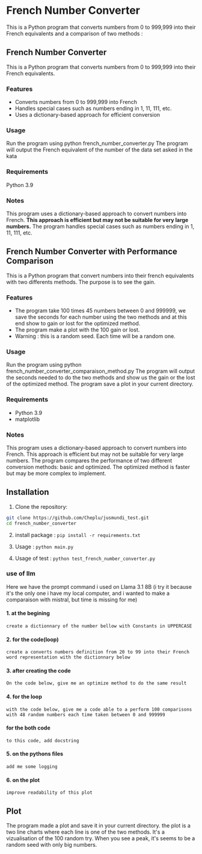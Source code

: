 # French Number Converter

This is a Python program that converts numbers from 0 to 999,999 into their French equivalents and a comparison of two methods : 

## French Number Converter
This is a Python program that converts numbers from 0 to 999,999 into their French equivalents.

### Features
- Converts numbers from 0 to 999,999 into French
- Handles special cases such as numbers ending in 1, 11, 111, etc.
- Uses a dictionary-based approach for efficient conversion

### Usage
Run the program using python french_number_converter.py
The program will output the French equivalent of the number of the data set asked in the kata

### Requirements
Python 3.9

### Notes
This program uses a dictionary-based approach to convert numbers into French. **This approach is efficient but may not be suitable for very large numbers.**
The program handles special cases such as numbers ending in 1, 11, 111, etc.


## French Number Converter with Performance Comparison
This is a Python program that convert numbers into their french equivalents with two differents methods.
The purpose is to see the gain.

### Features 
- The program take 100 times 45 numbers between 0 and 999999, we save the seconds for each number using the two methods and at this end show to gain or lost for the optimized method.
- The program make a plot with the 100 gain or lost.
- Warning : this is a random seed. Each time will be a random one.

### Usage
Run the program using python french_number_converter_comparaison_method.py
The program will output the seconds needed to do the two methods and show us the gain or the lost of the optimized method.
The program save a plot in your current directory.

### Requirements
- Python 3.9
- matplotlib

### Notes
This program uses a dictionary-based approach to convert numbers into French. This approach is efficient but may not be suitable for very large numbers.
The program compares the performance of two different conversion methods: basic and optimized.
The optimized method is faster but may be more complex to implement.


## Installation

1. Clone the repository:
```bash
git clone https://github.com/Cheplu/jusmundi_test.git
cd french_number_converter
```
2. install package : 
`pip install -r requirements.txt`

3. Usage : 
`python main.py`

4. Usage of test :
`python test_french_number_converter.py`


### use of llm
Here we have the prompt command i used on Llama 3.1 8B (i try it because it's the only one i have my local computer, and i wanted to make a comparaison with mistral, but time is missing for me)
#### 1. at the begining
`create a dictionnary of the number bellow with Constants in UPPERCASE`
#### 2. for the code(loop)
`create a converts numbers definition from 20 to 99 into their French word representation with the dictionnary below`
#### 3. after creating the code
`On the code below, give me an optimize method to do the same result`
#### 4. for the loop
`with the code below, give me a code able to a perform 100 comparisons with 48 random numbers each time taken between 0 and 999999`
#### for the both code
`to this code, add docstring`
#### 5. on the pythons files
`add me some logging`
#### 6. on the plot
`improve readability of this plot`


## Plot
The program made a plot and save it in your current directory.
the plot is a two line charts where each line is one of the two methods. It's a vizualisation of the 100 random try. When you see a peak, it's seems to be a random seed with only big numbers.